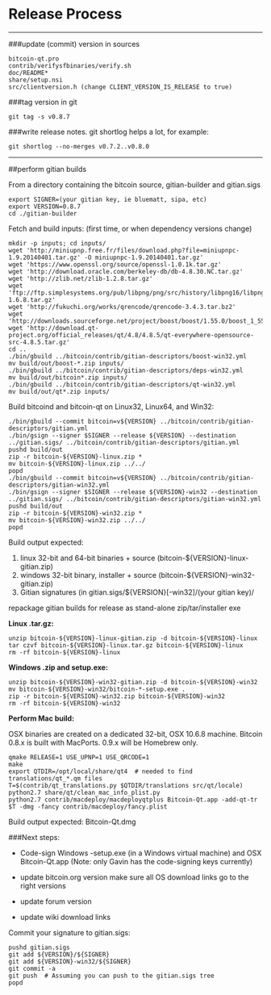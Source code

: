 Release Process
====================

* * *

###update (commit) version in sources


	bitcoin-qt.pro
	contrib/verifysfbinaries/verify.sh
	doc/README*
	share/setup.nsi
	src/clientversion.h (change CLIENT_VERSION_IS_RELEASE to true)

###tag version in git

	git tag -s v0.8.7

###write release notes. git shortlog helps a lot, for example:

	git shortlog --no-merges v0.7.2..v0.8.0

* * *

##perform gitian builds

 From a directory containing the bitcoin source, gitian-builder and gitian.sigs
  
	export SIGNER=(your gitian key, ie bluematt, sipa, etc)
	export VERSION=0.8.7
	cd ./gitian-builder

 Fetch and build inputs: (first time, or when dependency versions change)

	mkdir -p inputs; cd inputs/
	wget 'http://miniupnp.free.fr/files/download.php?file=miniupnpc-1.9.20140401.tar.gz' -O miniupnpc-1.9.20140401.tar.gz'
	wget 'https://www.openssl.org/source/openssl-1.0.1k.tar.gz'
	wget 'http://download.oracle.com/berkeley-db/db-4.8.30.NC.tar.gz'
	wget 'http://zlib.net/zlib-1.2.8.tar.gz'
	wget 'ftp://ftp.simplesystems.org/pub/libpng/png/src/history/libpng16/libpng-1.6.8.tar.gz'
	wget 'http://fukuchi.org/works/qrencode/qrencode-3.4.3.tar.bz2'
	wget 'http://downloads.sourceforge.net/project/boost/boost/1.55.0/boost_1_55_0.tar.bz2'
	wget 'http://download.qt-project.org/official_releases/qt/4.8/4.8.5/qt-everywhere-opensource-src-4.8.5.tar.gz'
	cd ..
	./bin/gbuild ../bitcoin/contrib/gitian-descriptors/boost-win32.yml
	mv build/out/boost-*.zip inputs/
	./bin/gbuild ../bitcoin/contrib/gitian-descriptors/deps-win32.yml
	mv build/out/bitcoin*.zip inputs/
	./bin/gbuild ../bitcoin/contrib/gitian-descriptors/qt-win32.yml
	mv build/out/qt*.zip inputs/

 Build bitcoind and bitcoin-qt on Linux32, Linux64, and Win32:
  
	./bin/gbuild --commit bitcoin=v${VERSION} ../bitcoin/contrib/gitian-descriptors/gitian.yml
	./bin/gsign --signer $SIGNER --release ${VERSION} --destination ../gitian.sigs/ ../bitcoin/contrib/gitian-descriptors/gitian.yml
	pushd build/out
	zip -r bitcoin-${VERSION}-linux.zip *
	mv bitcoin-${VERSION}-linux.zip ../../
	popd
	./bin/gbuild --commit bitcoin=v${VERSION} ../bitcoin/contrib/gitian-descriptors/gitian-win32.yml
	./bin/gsign --signer $SIGNER --release ${VERSION}-win32 --destination ../gitian.sigs/ ../bitcoin/contrib/gitian-descriptors/gitian-win32.yml
	pushd build/out
	zip -r bitcoin-${VERSION}-win32.zip *
	mv bitcoin-${VERSION}-win32.zip ../../
	popd

  Build output expected:

  1. linux 32-bit and 64-bit binaries + source (bitcoin-${VERSION}-linux-gitian.zip)
  2. windows 32-bit binary, installer + source (bitcoin-${VERSION}-win32-gitian.zip)
  3. Gitian signatures (in gitian.sigs/${VERSION}[-win32]/(your gitian key)/

repackage gitian builds for release as stand-alone zip/tar/installer exe

**Linux .tar.gz:**

	unzip bitcoin-${VERSION}-linux-gitian.zip -d bitcoin-${VERSION}-linux
	tar czvf bitcoin-${VERSION}-linux.tar.gz bitcoin-${VERSION}-linux
	rm -rf bitcoin-${VERSION}-linux

**Windows .zip and setup.exe:**

	unzip bitcoin-${VERSION}-win32-gitian.zip -d bitcoin-${VERSION}-win32
	mv bitcoin-${VERSION}-win32/bitcoin-*-setup.exe .
	zip -r bitcoin-${VERSION}-win32.zip bitcoin-${VERSION}-win32
	rm -rf bitcoin-${VERSION}-win32

**Perform Mac build:**

  OSX binaries are created on a dedicated 32-bit, OSX 10.6.8 machine.
  Bitcoin 0.8.x is built with MacPorts.  0.9.x will be Homebrew only.

	qmake RELEASE=1 USE_UPNP=1 USE_QRCODE=1
	make
	export QTDIR=/opt/local/share/qt4  # needed to find translations/qt_*.qm files
	T=$(contrib/qt_translations.py $QTDIR/translations src/qt/locale)
	python2.7 share/qt/clean_mac_info_plist.py
	python2.7 contrib/macdeploy/macdeployqtplus Bitcoin-Qt.app -add-qt-tr $T -dmg -fancy contrib/macdeploy/fancy.plist

 Build output expected: Bitcoin-Qt.dmg

###Next steps:

* Code-sign Windows -setup.exe (in a Windows virtual machine) and
  OSX Bitcoin-Qt.app (Note: only Gavin has the code-signing keys currently)

* update bitcoin.org version
  make sure all OS download links go to the right versions

* update forum version

* update wiki download links

Commit your signature to gitian.sigs:

	pushd gitian.sigs
	git add ${VERSION}/${SIGNER}
	git add ${VERSION}-win32/${SIGNER}
	git commit -a
	git push  # Assuming you can push to the gitian.sigs tree
	popd

